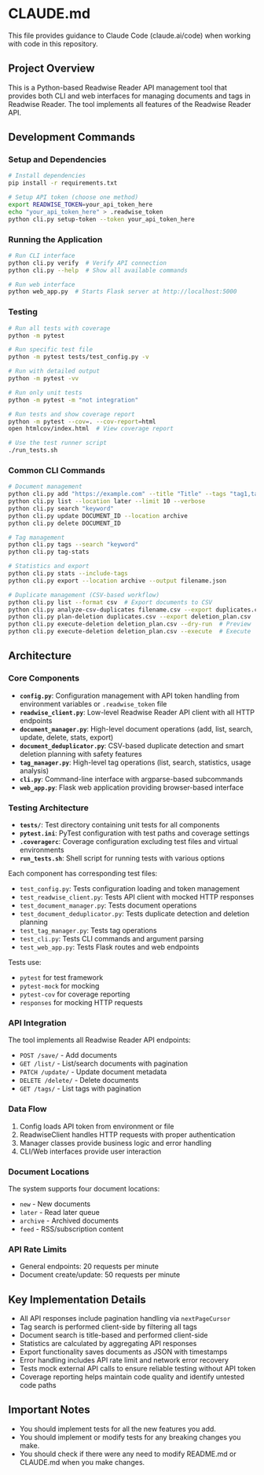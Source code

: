 # CLAUDE.md

This file provides guidance to Claude Code (claude.ai/code) when working with code in this repository.

## Project Overview

This is a Python-based Readwise Reader API management tool that provides both CLI and web interfaces for managing documents and tags in Readwise Reader. The tool implements all features of the Readwise Reader API.

## Development Commands

### Setup and Dependencies
```bash
# Install dependencies
pip install -r requirements.txt

# Setup API token (choose one method)
export READWISE_TOKEN=your_api_token_here
echo "your_api_token_here" > .readwise_token
python cli.py setup-token --token your_api_token_here
```

### Running the Application
```bash
# Run CLI interface
python cli.py verify  # Verify API connection
python cli.py --help  # Show all available commands

# Run web interface
python web_app.py  # Starts Flask server at http://localhost:5000
```

### Testing
```bash
# Run all tests with coverage
python -m pytest

# Run specific test file
python -m pytest tests/test_config.py -v

# Run with detailed output
python -m pytest -vv

# Run only unit tests
python -m pytest -m "not integration"

# Run tests and show coverage report
python -m pytest --cov=. --cov-report=html
open htmlcov/index.html  # View coverage report

# Use the test runner script
./run_tests.sh
```

### Common CLI Commands
```bash
# Document management
python cli.py add "https://example.com" --title "Title" --tags "tag1,tag2"
python cli.py list --location later --limit 10 --verbose
python cli.py search "keyword"
python cli.py update DOCUMENT_ID --location archive
python cli.py delete DOCUMENT_ID

# Tag management  
python cli.py tags --search "keyword"
python cli.py tag-stats

# Statistics and export
python cli.py stats --include-tags
python cli.py export --location archive --output filename.json

# Duplicate management (CSV-based workflow)
python cli.py list --format csv  # Export documents to CSV
python cli.py analyze-csv-duplicates filename.csv --export duplicates.csv
python cli.py plan-deletion duplicates.csv --export deletion_plan.csv
python cli.py execute-deletion deletion_plan.csv --dry-run  # Preview
python cli.py execute-deletion deletion_plan.csv --execute  # Execute
```

## Architecture

### Core Components

- **`config.py`**: Configuration management with API token handling from environment variables or `.readwise_token` file
- **`readwise_client.py`**: Low-level Readwise Reader API client with all HTTP endpoints
- **`document_manager.py`**: High-level document operations (add, list, search, update, delete, stats, export)
- **`document_deduplicator.py`**: CSV-based duplicate detection and smart deletion planning with safety features
- **`tag_manager.py`**: High-level tag operations (list, search, statistics, usage analysis)
- **`cli.py`**: Command-line interface with argparse-based subcommands
- **`web_app.py`**: Flask web application providing browser-based interface

### Testing Architecture

- **`tests/`**: Test directory containing unit tests for all components
- **`pytest.ini`**: PyTest configuration with test paths and coverage settings
- **`.coveragerc`**: Coverage configuration excluding test files and virtual environments
- **`run_tests.sh`**: Shell script for running tests with various options

Each component has corresponding test files:
- `test_config.py`: Tests configuration loading and token management
- `test_readwise_client.py`: Tests API client with mocked HTTP responses
- `test_document_manager.py`: Tests document operations
- `test_document_deduplicator.py`: Tests duplicate detection and deletion planning
- `test_tag_manager.py`: Tests tag operations
- `test_cli.py`: Tests CLI commands and argument parsing
- `test_web_app.py`: Tests Flask routes and web endpoints

Tests use:
- `pytest` for test framework
- `pytest-mock` for mocking
- `pytest-cov` for coverage reporting
- `responses` for mocking HTTP requests

### API Integration

The tool implements all Readwise Reader API endpoints:
- `POST /save/` - Add documents
- `GET /list/` - List/search documents with pagination
- `PATCH /update/` - Update document metadata
- `DELETE /delete/` - Delete documents  
- `GET /tags/` - List tags with pagination

### Data Flow

1. Config loads API token from environment or file
2. ReadwiseClient handles HTTP requests with proper authentication
3. Manager classes provide business logic and error handling
4. CLI/Web interfaces provide user interaction

### Document Locations

The system supports four document locations:
- `new` - New documents
- `later` - Read later queue
- `archive` - Archived documents  
- `feed` - RSS/subscription content

### API Rate Limits

- General endpoints: 20 requests per minute
- Document create/update: 50 requests per minute

## Key Implementation Details

- All API responses include pagination handling via `nextPageCursor`
- Tag search is performed client-side by filtering all tags
- Document search is title-based and performed client-side
- Statistics are calculated by aggregating API responses
- Export functionality saves documents as JSON with timestamps
- Error handling includes API rate limit and network error recovery
- Tests mock external API calls to ensure reliable testing without API token
- Coverage reporting helps maintain code quality and identify untested code paths

## Important Notes

- You should implement tests for all the new features you add.
- You should implement or modify tests for any breaking changes you make.
- You should check if there were any need to modify README.md or CLAUDE.md when you make changes.